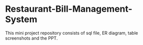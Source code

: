 # Restaurant-Bill-Management-System
This mini project repository consists of sql file, ER diagram, table screenshots and the PPT.

